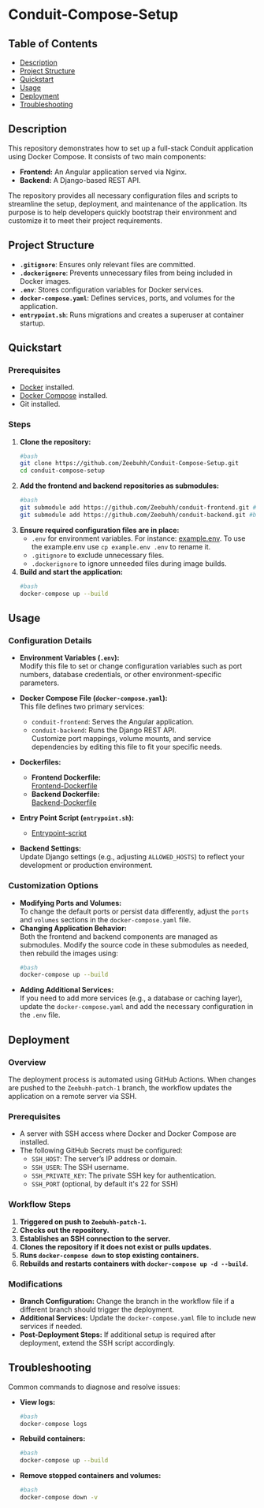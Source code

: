 # Conduit-Compose-Setup

## Table of Contents

- [Description](#description)
- [Project Structure](#project-structure)
- [Quickstart](#quickstart)
- [Usage](#usage)
- [Deployment](#deployment)
- [Troubleshooting](#troubleshooting)

## Description

This repository demonstrates how to set up a full-stack Conduit application using Docker Compose. It consists of two main components:

- **Frontend:** An Angular application served via Nginx.
- **Backend:** A Django-based REST API.

The repository provides all necessary configuration files and scripts to streamline the setup, deployment, and maintenance of the application. Its purpose is to help developers quickly bootstrap their environment and customize it to meet their project requirements.

## Project Structure

- **`.gitignore`**: Ensures only relevant files are committed.
- **`.dockerignore`**: Prevents unnecessary files from being included in Docker images.
- **`.env`**: Stores configuration variables for Docker services.
- **`docker-compose.yaml`**: Defines services, ports, and volumes for the application.
- **`entrypoint.sh`**: Runs migrations and creates a superuser at container startup.

## Quickstart

### Prerequisites

- [Docker](https://docs.docker.com/get-docker/) installed.
- [Docker Compose](https://docs.docker.com/compose/install/) installed.
- Git installed.

### Steps

1. **Clone the repository:**
   ```bash
   #bash
   git clone https://github.com/Zeebuhh/Conduit-Compose-Setup.git
   cd conduit-compose-setup
   ```
2. **Add the frontend and backend repositories as submodules:**
   ```bash
   #bash
   git submodule add https://github.com/Zeebuhh/conduit-frontend.git #frontend
   git submodule add https://github.com/Zeebuhh/conduit-backend.git #backend
   ```
3. **Ensure required configuration files are in place:**
   - `.env` for environment variables. For instance: [example.env](./example.env). To use the example.env use `cp example.env .env` to rename it.
   - `.gitignore` to exclude unnecessary files.
   - `.dockerignore` to ignore unneeded files during image builds.
4. **Build and start the application:**
   ```bash
   #bash
   docker-compose up --build
   ```

## Usage

### Configuration Details

- **Environment Variables (`.env`):**  
  Modify this file to set or change configuration variables such as port numbers, database credentials, or other environment-specific parameters.
- **Docker Compose File (`docker-compose.yaml`):**  
  This file defines two primary services:

  - `conduit-frontend`: Serves the Angular application.
  - `conduit-backend`: Runs the Django REST API.  
    Customize port mappings, volume mounts, and service dependencies by editing this file to fit your specific needs.

- **Dockerfiles:**

  - **Frontend Dockerfile:**  
    [Frontend-Dockerfile](./conduit-frontend/Dockerfile)
  - **Backend Dockerfile:**  
    [Backend-Dockerfile](./conduit-backend/Dockerfile)

- **Entry Point Script (`entrypoint.sh`):**

  - [Entrypoint-script](./conduit-backend/entrypoint.sh)

- **Backend Settings:**  
  Update Django settings (e.g., adjusting `ALLOWED_HOSTS`) to reflect your development or production environment.

### Customization Options

- **Modifying Ports and Volumes:**  
  To change the default ports or persist data differently, adjust the `ports` and `volumes` sections in the `docker-compose.yaml` file.
- **Changing Application Behavior:**  
  Both the frontend and backend components are managed as submodules. Modify the source code in these submodules as needed, then rebuild the images using:
  ```bash
  #bash
  docker-compose up --build
  ```
- **Adding Additional Services:**  
  If you need to add more services (e.g., a database or caching layer), update the `docker-compose.yaml` and add the necessary configuration in the `.env` file.

## Deployment

### Overview

The deployment process is automated using GitHub Actions. When changes are pushed to the `Zeebuhh-patch-1` branch, the workflow updates the application on a remote server via SSH.

### Prerequisites

- A server with SSH access where Docker and Docker Compose are installed.
- The following GitHub Secrets must be configured:
  - `SSH_HOST`: The server’s IP address or domain.
  - `SSH_USER`: The SSH username.
  - `SSH_PRIVATE_KEY`: The private SSH key for authentication.
  - `SSH_PORT` (optional, by default it's 22 for SSH)

### Workflow Steps

1. **Triggered on push to `Zeebuhh-patch-1`.**
2. **Checks out the repository.**
3. **Establishes an SSH connection to the server.**
4. **Clones the repository if it does not exist or pulls updates.**
5. **Runs `docker-compose down` to stop existing containers.**
6. **Rebuilds and restarts containers with `docker-compose up -d --build`.**

### Modifications

- **Branch Configuration:** Change the branch in the workflow file if a different branch should trigger the deployment.
- **Additional Services:** Update the `docker-compose.yaml` file to include new services if needed.
- **Post-Deployment Steps:** If additional setup is required after deployment, extend the SSH script accordingly.

## Troubleshooting

Common commands to diagnose and resolve issues:

- **View logs:**
  ```bash
  #bash
  docker-compose logs
  ```
- **Rebuild containers:**
  ```bash
  #bash
  docker-compose up --build
  ```
- **Remove stopped containers and volumes:**
  ```bash
  #bash
  docker-compose down -v
  ```
